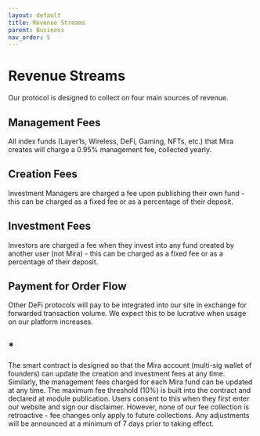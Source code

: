 ```yaml
---
layout: default
title: Revenue Streams
parent: Business
nav_order: 5
---
```


# Revenue Streams
Our protocol is designed to collect on four main sources of revenue.

## Management Fees
All index funds (Layer1s, Wireless, DeFi, Gaming, NFTs, etc.) that Mira creates will charge a 0.95% management fee, collected yearly.

## Creation Fees
Investment Managers are charged a fee upon publishing their own fund - this can be charged as a fixed fee or as a percentage of their deposit.

## Investment Fees
Investors are charged a fee when they invest into any fund created by another user (not Mira) - this can be charged as a fixed fee or as a percentage of their deposit.

## Payment for Order Flow
Other DeFi protocols will pay to be integrated into our site in exchange for forwarded transaction volume. We expect this to be lucrative when usage on our platform increases.

## *
The smart contract is designed so that the Mira account (multi-sig wallet of founders) can update the creation and investment fees at any time. Similarly, the management fees charged for each Mira fund can be updated at any time. The maximum fee threshold (10%) is built into the contract and declared at module publication. Users consent to this when they first enter our website and sign our disclaimer. However, none of our fee collection is retroactive - fee changes only apply to future collections. Any adjustments will be announced at a minimum of 7 days prior to taking effect.